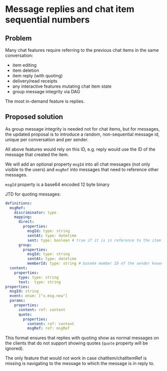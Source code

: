 # Message replies and chat item sequential numbers

## Problem

Many chat features require referring to the previous chat items in the same conversation:

- item editing
- item deletion
- item reply (with quoting)
- delivery/read receipts
- any interactive features mutating chat item state
- group message integrity via DAG

The most in-demand feature is replies.

## Proposed solution

As group message integrity is needed not for chat items, but for messages, the updated proposal is to introduce a random, non-sequential message id, unique per conversation and per sender.

All above features would rely on this ID, e.g. reply would use the ID of the message that created the item.

We will add an optional property `msgId` into all chat messages (not only visible to the users) and `msgRef` into messages that need to reference other messages.

`msgId` property is a base64 encoded 12 byte binary

JTD for quoting messages:

```yaml
definitions:
  msgRef:
    discriminator: type
    mapping:
      direct:
        properties:
          msgId: type: string
          sentAt: type: datetime
          sent: type: boolean # true if it is in reference to the item that the sender of the message originally sent, false for references to received items
      group:
        properties:
          msgId: type: string
          sentAt: type: datetime
          memberId: type: string # base64 member ID of the sender known to all group members for group chats
  content:
    properties:
      type: type: string
      text:  type: string
properties:
  msgId: string
  event: enum: ["x.msg.new"]
  params:
    properties:
      content: ref: content
      quote:
        properties:
          content: ref: content
          msgRef: ref: msgRef
```

This format ensures that replies with quoting show as normal messages on the clients that do not support showing quotes (`quote` property will be ignored).

The only feature that would not work in case chatItem/chatItemRef is missing is navigating to the message to which the message is in reply to.
